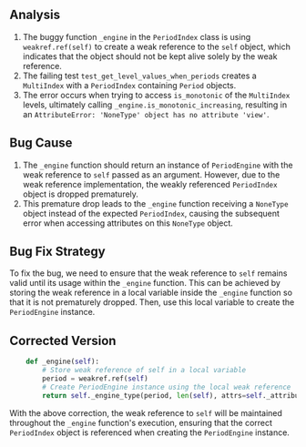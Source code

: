 ## Analysis
1. The buggy function `_engine` in the `PeriodIndex` class is using `weakref.ref(self)` to create a weak reference to the `self` object, which indicates that the object should not be kept alive solely by the weak reference.
2. The failing test `test_get_level_values_when_periods` creates a `MultiIndex` with a `PeriodIndex` containing `Period` objects.
3. The error occurs when trying to access `is_monotonic` of the `MultiIndex` levels, ultimately calling `_engine.is_monotonic_increasing`, resulting in an `AttributeError: 'NoneType' object has no attribute 'view'`.
   
## Bug Cause
1. The `_engine` function should return an instance of `PeriodEngine` with the weak reference to `self` passed as an argument. However, due to the weak reference implementation, the weakly referenced `PeriodIndex` object is dropped prematurely.
2. This premature drop leads to the `_engine` function receiving a `NoneType` object instead of the expected `PeriodIndex`, causing the subsequent error when accessing attributes on this `NoneType` object.

## Bug Fix Strategy
To fix the bug, we need to ensure that the weak reference to `self` remains valid until its usage within the `_engine` function. This can be achieved by storing the weak reference in a local variable inside the `_engine` function so that it is not prematurely dropped. Then, use this local variable to create the `PeriodEngine` instance.

## Corrected Version
```python
    def _engine(self):
        # Store weak reference of self in a local variable
        period = weakref.ref(self)
        # Create PeriodEngine instance using the local weak reference
        return self._engine_type(period, len(self), attrs=self._attributes)
```

With the above correction, the weak reference to `self` will be maintained throughout the `_engine` function's execution, ensuring that the correct `PeriodIndex` object is referenced when creating the `PeriodEngine` instance.